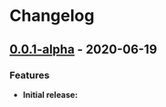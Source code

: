 # Changelog

## [0.0.1-alpha](https://github.com/Fabio286/antares/releases/tag/v0.0.1-alpha) - 2020-06-19

### Features

- **Initial release:**
